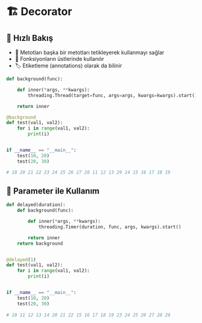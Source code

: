 # 🏗️ Decorator

## 👀 Hızlı Bakış

* 🍱 Metotları başka bir metotları tetikleyerek kullanmayı sağlar
* 💠 Fonksiyonların üstlerinde kullanılır
* 🏷️ Etiketleme \(annotations\) olarak da bilinir

```python
def background(func):

    def inner(*args, **kwargs):
        threading.Thread(target=func, args=args, kwargs=kwargs).start()

    return inner

@background
def test(val1, val2):
    for i in range(val1, val2):
        print(i)


if __name__ == "__main__":
    test(10, 20)
    test(20, 30)

# 10 20 21 22 23 24 25 26 27 28 11 12 13 29 14 15 16 17 18 19
```

## 💎 Parameter ile Kullanım

```python
def delayed(duration):
    def background(func):

        def inner(*args, **kwargs):
            threading.Timer(duration, func, args, kwargs).start()

        return inner
    return background


@delayed(1)
def test(val1, val2):
    for i in range(val1, val2):
        print(i)


if __name__ == "__main__":
    test(10, 20)
    test(20, 30)
    
# 10 11 12 13 14 20 21 22 15 16 17 18 19 23 24 25 26 27 28 29
```



